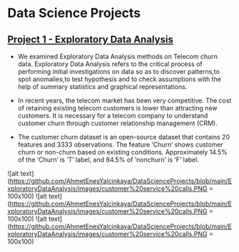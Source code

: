 # Data Science Projects


## [Project 1 - Exploratory Data Analysis](https://github.com/AhmetEnesYalcinkaya/DataScienceProjects/blob/main/ExploratoryDataAnalysis/ExploratoryDataAnalysis.ipynb)

- We examined Exploratory Data Analysis methods on Telecom churn data. Exploratory Data Analysis refers to the critical process of performing initial investigations on data so as to discover patterns,to spot anomalies,to test hypothesis and to check assumptions with the help of summary statistics and graphical representations.

- In recent years, the telecom market has been very competitive. The cost of retaining existing telecom customers is lower than attracting new customers. It is necessary for a telecom company to understand customer churn through customer relationship management (CRM).

- The customer churn dataset is an open-source dataset that contains 20 features and 3333 observations. The feature ‘Churn’ shows customer churn or non-churn based on
existing conditions. Approximately 14.5% of the ‘Churn’ is ‘T’ label, and 84.5% of ‘nonchurn’ is ‘F’ label. 

![alt text](https://github.com/AhmetEnesYalcinkaya/DataScienceProjects/blob/main/ExploratoryDataAnalysis/images/customer%20service%20calls.PNG = 100x100)
![alt text](https://github.com/AhmetEnesYalcinkaya/DataScienceProjects/blob/main/ExploratoryDataAnalysis/images/customer%20service%20calls.PNG = 100x100)
![alt text](https://github.com/AhmetEnesYalcinkaya/DataScienceProjects/blob/main/ExploratoryDataAnalysis/images/customer%20service%20calls.PNG = 100x100)

